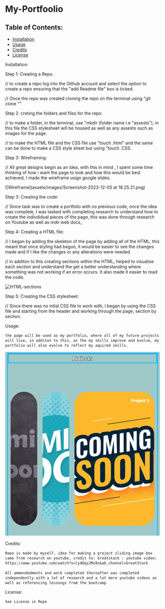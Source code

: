 # My-Portfoolio

## Table of Contents: 
* [Installation](#installation)
* [Usage](#usage)
* [Credits](#credits)
* [License](#license)


Installation: 

Step 1: Creating a Repo. 

// to create a repo log into the Github account and select the option to create a repo ensuring that the "add Readme file" box is ticked. 

// Once the repo was created cloning the repo on the terminal using "git clone "<SSH link>"

Step 2: creting the folders and files for the repo:

// to make a folder, in the terminal, use "mkdir (folder name i.e "assests"), in this file the CSS stylesheet will be housed as well as any assests such as images for the page. 

// to make the HTML file and the CSS file use "touch <file name>.html" and the same can be done to make a CSS style sheet but using "touch <file name>.CSS. 

Step 3: Wireframing: 

// All great designs begin as an idea, with this in mind , I spent some time thinking of how i want the page to look and how this would be best achieved, I made the wireframe usign google slides.

![Wireframe](assets/images/Screenshot-2023-12-05 at 18.25.21.png)

Step 3: Creating the code: 

// Since task was to create a portfolio with no previous code, once the idea was complete, I was tasked with completing research to understand how to create the indivdidual pieces of the page, this was done through research on Youtube as well as mdn web docs_

Step 4: Creating a HTML file: 

// I began by adding the skeleton of the page by adding all of the HTML, this meant that once styling had begun, it would be easier to see the changes made and if I like the changes or any alterations were needed.

// in additon to this creating sections within the HTML, helped to visualise each section and understand the get a better understanding where something was not working if an error occurs. It also made it easier to read the code. 

![HTML-sections](/assets/images/Sectioned-screenshop.png)

Step 5: Creating the CSS stylesheet: 

// Since there was no intial CSS file to work with, I began by using the CSS file and starting from the header and working through the page, section by section.

Usage: 

    the page will be used as my portfolio, where all of my future projects will live, in additon to this, as the my skills improve and evolve, my portfolio will also evolve to reflect my aquired skills.

![Projects](./assets/images/projects.png)

Credits: 

    Repo is made by myself, idea for making a project sliding image box came from research on youtube, credit to: Greatstack : youtube video: https://www.youtube.com/watch?v=ly4Dqz2Mz8s&ab_channel=GreatStack
    
    All ammendedments and work completed thereafter was completed independently with a lot of research and a lot more youtube videos as well as referencing lessongs from the bootcamp

License:

    See License in Repo

